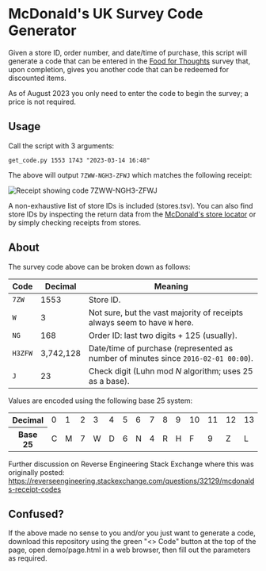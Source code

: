 # McDonald's UK Survey Code Generator

Given a store ID, order number, and date/time of purchase, this script will generate a code that can be entered in the [Food for Thoughts](https://www.mcdfoodforthoughts.com/) survey that, upon completion, gives you another code that can be redeemed for discounted items.

As of August 2023 you only need to enter the code to begin the survey; a price is not required.

## Usage

Call the script with 3 arguments:

```
get_code.py 1553 1743 "2023-03-14 16:48"
```

The above will output `7ZWW-NGH3-ZFWJ` which matches the following receipt:

![Receipt showing code 7ZWW-NGH3-ZFWJ](./7ZWW-NGH3-ZFWJ.jpg)

A non-exhaustive list of store IDs is included (stores.tsv). You can also find store IDs by inspecting the return data from the [McDonald's store locator](https://www.mcdonalds.com/gb/en-gb/restaurant-locator.html) or by simply checking receipts from stores.

## About

The survey code above can be broken down as follows:

| Code    | Decimal   | Meaning                                                                            |
| -       | -         | -                                                                                  |
| `7ZW`   | 1553      | Store ID.                                                                          |
| `W`     | 3         | Not sure, but the vast majority of receipts always seem to have `W` here.          |
| `NG`    | 168       | Order ID: last two digits + 125 (usually).                                         |
| `H3ZFW` | 3,742,128 | Date/time of purchase (represented as number of minutes since `2016-02-01 00:00`). |
| `J`     | 23        | Check digit (Luhn mod _N_ algorithm; uses 25 as a base).                           |

Values are encoded using the following base 25 system:

<table>
    <tbody>
        <tr>
            <th>Decimal</th>
            <td>0</td>
            <td>1</td>
            <td>2</td>
            <td>3</td>
            <td>4</td>
            <td>5</td>
            <td>6</td>
            <td>7</td>
            <td>8</td>
            <td>9</td>
            <td>10</td>
            <td>11</td>
            <td>12</td>
            <td>13</td>
            <td>14</td>
            <td>15</td>
            <td>16</td>
            <td>17</td>
            <td>18</td>
            <td>19</td>
            <td>20</td>
            <td>21</td>
            <td>22</td>
            <td>23</td>
            <td>24</td>
        </tr>
        <tr>
            <th>Base 25</th>
            <td>C</td>
            <td>M</td>
            <td>7</td>
            <td>W</td>
            <td>D</td>
            <td>6</td>
            <td>N</td>
            <td>4</td>
            <td>R</td>
            <td>H</td>
            <td>F</td>
            <td>9</td>
            <td>Z</td>
            <td>L</td>
            <td>3</td>
            <td>X</td>
            <td>K</td>
            <td>Q</td>
            <td>G</td>
            <td>V</td>
            <td>P</td>
            <td>B</td>
            <td>T</td>
            <td>J</td>
            <td>Y</td>
        </tr>
    </tbody>
</table>

Further discussion on Reverse Engineering Stack Exchange where this was originally posted: https://reverseengineering.stackexchange.com/questions/32129/mcdonalds-receipt-codes

## Confused?

If the above made no sense to you and/or you just want to generate a code, download this repository using the green "<> Code" button at the top of the page, open demo/page.html in a web browser, then fill out the parameters as required.
